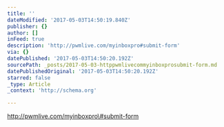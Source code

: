```yaml
---
title: ''
dateModified: '2017-05-03T14:50:19.840Z'
publisher: {}
author: []
inFeed: true
description: 'http://pwmlive.com/myinboxpro#submit-form'
via: {}
datePublished: '2017-05-03T14:50:20.192Z'
sourcePath: _posts/2017-05-03-httppwmlivecommyinboxprosubmit-form.md
datePublishedOriginal: '2017-05-03T14:50:20.192Z'
starred: false
_type: Article
_context: 'http://schema.org'

---
```

http://pwmlive.com/myinboxpro\#submit-form